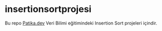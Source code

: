 # insertionsortprojesi
Bu repo [Patika.dev](https://app.patika.dev/) Veri Bilimi eğitimindeki Insertion Sort projeleri içindir.
